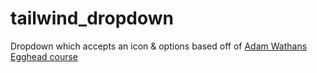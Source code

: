 # tailwind_dropdown

Dropdown which accepts an icon & options based off of [Adam Wathans Egghead course](https://egghead.io/courses/build-and-style-a-dropdown-in-tailwind-7f34fead)
